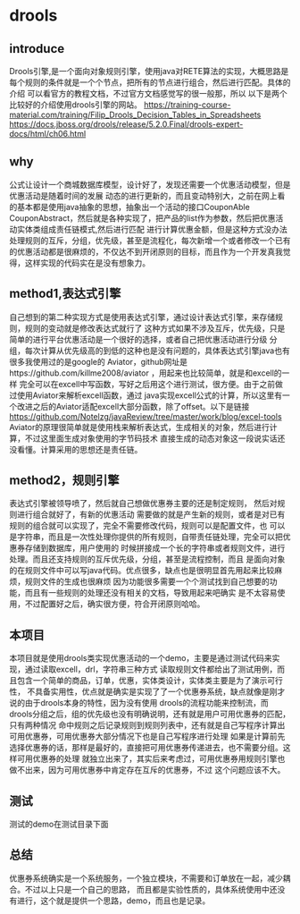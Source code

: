 # drools
## introduce
Drools引擎,是一个面向对象规则引擎，使用java对RETE算法的实现，大概思路是
每个规则的条件就是一个个节点，把所有的节点进行组合，然后进行匹配。具体的介绍
可以看官方的教程文档，不过官方文档感觉写的很一般那，所以 以下是两个比较好的介绍使用drools引擎的网站。
https://training-course-material.com/training/Filip_Drools_Decision_Tables_in_Spreadsheets
https://docs.jboss.org/drools/release/5.2.0.Final/drools-expert-docs/html/ch06.html

## why
公式让设计一个商城数据库模型，设计好了，发现还需要一个优惠活动模型，但是优惠活动是随着时间的发展
动态的进行更新的，而且变动特别大，之前在网上看的基本都是使用java抽象的思想，抽象出一个活动的接口CouponAble
CouponAbstract，然后就是各种实现了，把产品的list作为参数，然后把优惠活动实体类组成责任链模式,然后进行匹配
进行计算优惠金额，但是这种方式没办法处理规则的互斥，分组，优先级，甚至是流程化，每次新增一个或者修改一个已有
的优惠活动都是很麻烦的，不仅达不到开闭原则的目标，而且作为一个开发真我觉得，这样实现的代码实在是没有想象力。

## method1,表达式引擎
自己想到的第二种实现方式是使用表达式引擎，通过设计表达式引擎，来存储规则，规则的变动就是修改表达式就行了
这种方式如果不涉及互斥，优先级，只是简单的进行平台优惠活动是一个很好的选择，或者自己把优惠活动进行分级
分组，每次计算从优先级高的到低的这种也是没有问题的，具体表达式引擎java也有很多我使用过的是google的
Aviator，github网址是https://github.com/killme2008/aviator ，用起来也比较简单，就是和excell的一样
完全可以在excell中写函数，写好之后用这个进行测试，很方便。由于之前做过使用Aviator来解析excell函数，通过
java实现excell公式的计算，所以这里有一个改进之后的Aviator适配excell大部分函数，除了offset。以下是链接
https://github.com/Notelzg/javaReview/tree/master/work/blog/excel-tools
Aviator的原理很简单就是使用栈来解析表达式，生成相关的对象，然后进行计算，不过这里面生成对象使用的字节码技术
直接生成的动态对象这一段说实话还没看懂。计算采用的思想还是责任链。

## method2，规则引擎
表达式引擎被领导喷了，然后就自己想做优惠券主要的还是制定规则， 然后对规则进行组合就好了，有新的优惠活动
需要做的就是产生新的规则，或者是对已有规则的组合就可以实现了，完全不需要修改代码，规则可以是配置文件，也
可以是字符串，而且是一次性处理你提供的所有规则，自带责任链处理，完全可以把优惠券存储到数据库，用户使用的
时候拼接成一个长的字符串或者规则文件，进行处理。而且还支持规则的互斥优先级，分组，甚至是流程控制，而且
是面向对象的在规则文件中可以写java代码。优点很多，缺点也是很明显首先用起来比较麻烦，规则文件的生成也很麻烦
因为功能很多需要一个个测试找到自己想要的功能，而且有一些规则的处理还没有相关的文档，导致用起来吧确实
是不太容易使用，不过配置好之后，确实很方便，符合开闭原则哈哈。

## 本项目
本项目就是使用drools类实现优惠活动的一个demo，主要是通过测试代码来实现，通过读取excell，drl，字符串三种方式
读取规则文件都给出了测试用例，而且包含一个简单的商品，订单，优惠，实体类设计，实体类主要是为了演示可行性，
不具备实用性，优点就是确实是实现了了一个优惠券系统，缺点就像是刚才说的由于drools本身的特性，因为没有使用
drools的流程功能来控制流，而drools分组之后，组的优先级也没有明确说明，还有就是用户可用优惠券的匹配，只有两种情况
命中规则之后记录规则到规则列表中，还有就是自己写程序计算出可用优惠券，可用优惠券大部分情况下也是自己写程序进行处理
如果是计算前先选择优惠券的话，那样是最好的，直接把可用优惠券传递进去，也不需要分组。这样可用优惠券的处理
就独立出来了，其实后来考虑过，可用优惠券用规则引擎也做不出来，因为可用优惠券中肯定存在互斥的优惠券，不过
这个问题应该不大。
## 测试
测试的demo在测试目录下面

## 总结
优惠券系统确实是一个系统服务，一个独立模块，不需要和订单放在一起，减少耦合。不过以上只是一个自己的思路，
而且都是实验性质的，具体系统使用中还没有进行，这个就是提供一个思路，demo，而且也是记录。
